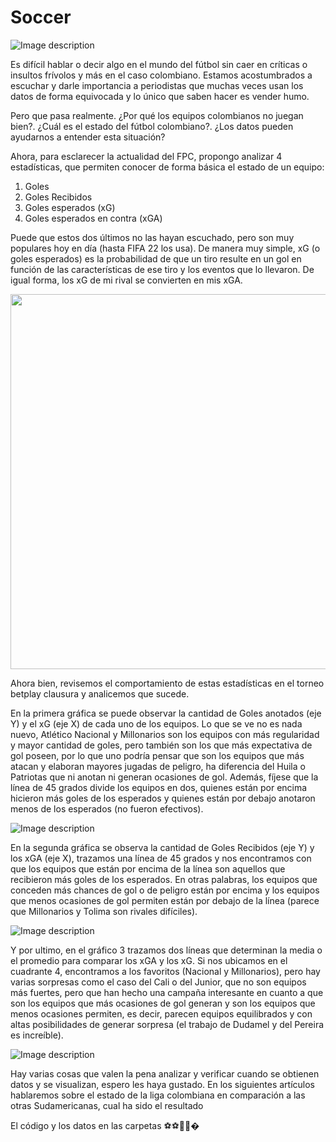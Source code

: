 # Soccer

![Image description](https://dev-to-uploads.s3.amazonaws.com/uploads/articles/19pledsg4j9byhxpdsya.png)

Es difícil hablar o decir algo en el mundo del fútbol sin caer en críticas o insultos frívolos y más en el caso colombiano. Estamos acostumbrados a escuchar y darle importancia a periodistas que muchas veces usan los datos de forma equivocada y lo único que saben hacer es vender humo.

Pero que pasa realmente. ¿Por qué los equipos colombianos no juegan bien?. ¿Cuál es el estado del fútbol colombiano?. ¿Los datos pueden ayudarnos a entender esta situación?

Ahora, para esclarecer la actualidad del FPC, propongo analizar 4 estadísticas, que permiten conocer de forma básica el estado de un equipo:

1. Goles
2. Goles Recibidos
3. Goles esperados (xG)
4. Goles esperados en contra (xGA)

Puede que estos dos últimos no las hayan escuchado, pero son muy populares hoy en día (hasta FIFA 22 los usa).
De manera muy simple, xG (o goles esperados) es la probabilidad de que un tiro resulte en un gol en función de las características de ese tiro y los eventos que lo llevaron. De igual forma, los xG de mi rival se convierten en mis xGA.

<img src="https://media.giphy.com/media/8cyro9Vo2FNhZ5mucq/giphy.gif" width="800" height="600" />


Ahora bien, revisemos el comportamiento de estas estadísticas en el torneo betplay clausura y analicemos que sucede.

En la primera gráfica se puede observar la cantidad de Goles anotados (eje Y) y el xG (eje X) de cada uno de los equipos. Lo que se ve no es nada nuevo, Atlético Nacional y Millonarios son los equipos con más regularidad y mayor cantidad de goles, pero también son los que más expectativa de gol poseen, por lo que uno podría pensar que son los equipos que más atacan y elaboran mayores jugadas de peligro, ha diferencia del Huila o Patriotas que ni anotan ni generan ocasiones de gol. Además, fíjese que la línea de 45 grados divide los equipos en dos, quienes están por encima hicieron más goles de los esperados y quienes están por debajo anotaron menos de los esperados (no fueron efectivos).

![Image description](https://dev-to-uploads.s3.amazonaws.com/uploads/articles/gqsifi97w88dvqrez2dy.png)

En la segunda gráfica se observa la cantidad de Goles Recibidos (eje Y) y los xGA (eje X), trazamos una línea de 45 grados y nos encontramos con que los equipos que están por encima de la línea son aquellos que recibieron más goles de los esperados. En otras palabras, los equipos que conceden más chances de gol o de peligro están por encima y los equipos que menos ocasiones de gol permiten están por debajo de la línea (parece que Millonarios y Tolima son rivales difíciles).


![Image description](https://dev-to-uploads.s3.amazonaws.com/uploads/articles/1agsijnjsl202nyh3ra5.png)

Y por ultimo, en el gráfico 3 trazamos dos líneas que determinan la media o el promedio para comparar los xGA y los xG. Si nos ubicamos en el cuadrante 4, encontramos a los favoritos (Nacional y Millonarios), pero hay varias sorpresas como el caso del Cali o del Junior, que no son equipos más fuertes, pero que han hecho una campaña interesante en cuanto a que son los equipos que más ocasiones de gol generan y son los equipos que menos ocasiones permiten, es decir, parecen equipos equilibrados y con altas posibilidades de generar sorpresa (el trabajo de Dudamel y del Pereira es increíble).

![Image description](https://dev-to-uploads.s3.amazonaws.com/uploads/articles/5kgnu0pti7zc3mh9cgcf.png)

Hay varias cosas que valen la pena analizar y verificar cuando se obtienen datos y se visualizan, espero les haya gustado. En los siguientes artículos hablaremos sobre el estado de la liga colombiana en comparación a las otras Sudamericanas, cual ha sido el resultado

El código y los datos en las carpetas ⚽⚽👀👀�
